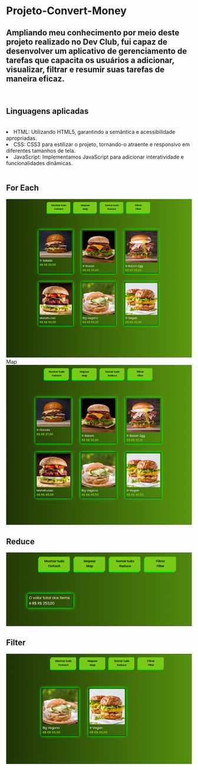 <h1>Projeto-Convert-Money</h1>
<h2>Ampliando meu conhecimento por meio deste projeto realizado no Dev Club, fui capaz de desenvolver um aplicativo de gerenciamento de tarefas que capacita os usuários a adicionar, visualizar, filtrar e resumir suas tarefas de maneira eficaz.</h2>
<br>
<h2>Linguagens aplicadas</h2>
<br>
<lo>
  <li>HTML: Utilizando HTML5, garantindo a semântica e acessibilidade apropriadas.</li>
  <li>CSS: CSS3 para estilizar o projeto, tornando-o atraente e responsivo em diferentes tamanhos de tela.</li>
  <li>JavaScript: Implementamos JavaScript para adicionar interatividade e funcionalidades dinâmicas.</li>
</lo>

<br>
<h2>For Each</h2>
<img src="https://github.com/Josetelma/Project-Arrays/blob/main/img/For%20Each.PNG?raw=true"/>
<br
<h2>Map</h2>
<img src="https://github.com/Josetelma/Project-Arrays/blob/main/img/Map.PNG?raw=true"/>
<br>
<h2>Reduce</h2>
<img src="https://github.com/Josetelma/Project-Arrays/blob/main/img/Reduce.PNG?raw=true"/>
<br>
<h2>Filter</h2>
<img src="https://github.com/Josetelma/Project-Arrays/blob/main/img/filter.PNG?raw=true"/>
